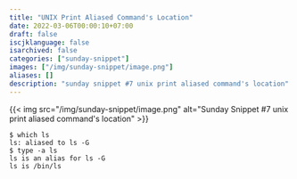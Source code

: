 ```yaml
---
title: "UNIX Print Aliased Command's Location"
date: 2022-03-06T00:00:10+07:00
draft: false 
iscjklanguage: false
isarchived: false
categories: ["sunday-snippet"]
images: ["/img/sunday-snippet/image.png"]
aliases: []
description: "sunday snippet #7 unix print aliased command's location"
---
```


{{< img src="/img/sunday-snippet/image.png" alt="Sunday Snippet #7 unix print aliased command's location" >}}

```shell
$ which ls
ls: aliased to ls -G
$ type -a ls
ls is an alias for ls -G
ls is /bin/ls
```